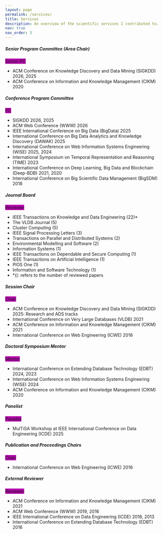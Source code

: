 ```yaml
---
layout: page
permalink: /services/
title: Services
description: An overview of the scientific services I contributed to.
nav: true
nav_order: 3
---
```



<div class="card mt-3">
  <div class="p-3">
    <div class="row">
      <div class="col-sm-10">
        <h5 class="font-weight-bold">Senior Program Committee (Area Chair)</h5>
      </div>
      <div class="col-sm-2 text-left text-sm-right">
        <span class="badge font-weight-bold text-uppercase align-middle" style="background-color: #b509ac">
            Senior PC
        </span>
      </div>
    </div>
    <ul class="card-text font-weight-light list-group list-group-flush">
      <li class="list-group-item">ACM Conference on Knowledge Discovery and Data Mining (SIGKDD) 2026, 2025</li>
      <li class="list-group-item">ACM Conference on Information and Knowledge Management (CIKM) 2020</li>
    </ul>
  </div>
</div>

<div class="card mt-3">
  <div class="p-3">
    <div class="row">
      <div class="col-sm-10">
        <h5 class="font-weight-bold">Conference Program Committee</h5>
      </div>
      <div class="col-sm-2 text-left text-sm-right">
        <span class="badge font-weight-bold text-uppercase align-middle" style="background-color: #b509ac">
            PC
        </span>
      </div>
    </div>
    <ul class="card-text font-weight-light list-group list-group-flush">
      <li class="list-group-item"> SIGKDD 2026, 2025</li>
      <li class="list-group-item"> ACM Web Conference (WWW) 2026</li>
      <li class="list-group-item"> IEEE International Conference on Big Data (BigData) 2025</li>
      <li class="list-group-item"> International Conference on Big Data Analytics and Knowledge Discovery (DAWAK) 2025</li>
      <li class="list-group-item"> International Conference on Web Information Systems Engineering (WISE) 2025, 2024</li>
      <li class="list-group-item"> International Symposium on Temporal Representation and Reasoning (TIME) 2023 </li>
      <li class="list-group-item"> International Conference on Deep Learning, Big Data and Blockchain (Deep-BDB) 2021, 2020</li>
      <li class="list-group-item"> International Conference on Big Scientific Data Management (BigSDM) 2018</li>
    </ul>
  </div>
</div>

<div class="card mt-3">
  <div class="p-3">
    <div class="row">
      <div class="col-sm-10">
        <h5 class="font-weight-bold">Journal Board</h5>
      </div>
      <div class="col-sm-2 text-left text-sm-right">
        <span class="badge font-weight-bold text-uppercase align-middle" style="background-color: #b509ac">
            Reviewer
        </span>
      </div>
    </div>
    <ul class="card-text font-weight-light list-group list-group-flush">
      <li class="list-group-item"> IEEE Transactions on Knowledge and Data Engineering (22)*</li>
      <li class="list-group-item"> The VLDB Journal (5)</li>
      <li class="list-group-item"> Cluster Computing (5)</li>
      <li class="list-group-item"> IEEE Signal Processing Letters (3)</li>
      <li class="list-group-item"> Transactions on Parallel and Distributed Systems (2)</li>
      <li class="list-group-item"> Environmental Modelling and Software (2)</li>
      <li class="list-group-item"> Information Systems (1)</li>
      <li class="list-group-item"> IEEE Transactions on Dependable and Secure Computing (1)</li>
      <li class="list-group-item"> IEEE Transactions on Artificial Intelligence (1)</li>
      <li class="list-group-item"> PlOS One (1)</li>
      <li class="list-group-item">Information and Software Technology (1)</li>
      <li class="list-group-item">*(): refers to the number of reviewed papers</li>
    </ul>
  </div>
</div>


<div class="card mt-3">
  <div class="p-3">
    <div class="row">
      <div class="col-sm-10">
        <h5 class="font-weight-bold">Session Chair</h5>
      </div>
      <div class="col-sm-2 text-left text-sm-right">
        <span class="badge font-weight-bold text-uppercase align-middle" style="background-color: #b509ac">
            Chair
        </span>
      </div>
    </div>
    <ul class="card-text font-weight-light list-group list-group-flush">
      <li class="list-group-item"> ACM Conference on Knowledge Discovery and Data Mining (SIGKDD) 2025: Research and ADS tracks</li>
      <li class="list-group-item"> International Conference on Very Large Databases (VLDB) 2021</li>
      <li class="list-group-item"> ACM Conference on Information and Knowledge Management (CIKM) 2021</li>
      <li class="list-group-item"> International Conference on Web Engineering (ICWE) 2016</li>
    </ul>
  </div>
</div>


<div class="card mt-3">
  <div class="p-3">
    <div class="row">
      <div class="col-sm-10">
        <h5 class="font-weight-bold">Doctoral Symposium Mentor</h5>
      </div>
      <div class="col-sm-2 text-left text-sm-right">
        <span class="badge font-weight-bold text-uppercase align-middle" style="background-color: #b509ac">
            Mentor
        </span>
      </div>
    </div>
    <ul class="card-text font-weight-light list-group list-group-flush">
      <li class="list-group-item"> International Conference on Extending Database Technology (EDBT) 2024, 2023</li>
      <li class="list-group-item"> International Conference on Web Information Systems Engineering (WISE) 2024</li>
      <li class="list-group-item"> ACM Conference on Information and Knowledge Management (CIKM) 2020</li>
    </ul>
  </div>
</div>


<div class="card mt-3">
  <div class="p-3">
    <div class="row">
      <div class="col-sm-10">
        <h5 class="font-weight-bold">Panelist</h5>
      </div>
      <div class="col-sm-2 text-left text-sm-right">
        <span class="badge font-weight-bold text-uppercase align-middle" style="background-color: #b509ac">
            Panelist
        </span>
      </div>
    </div>
    <ul class="card-text font-weight-light list-group list-group-flush">
      <li class="list-group-item"> MulTiSA Workshop at IEEE International Conference on Data Engineering (ICDE) 2025</li>
    </ul>
  </div>
</div>

<div class="card mt-3">
  <div class="p-3">
    <div class="row">
      <div class="col-sm-10">
        <h5 class="font-weight-bold">Publication and Proceedings Chairs</h5>
      </div>
      <div class="col-sm-2 text-left text-sm-right">
        <span class="badge font-weight-bold text-uppercase align-middle" style="background-color: #b509ac">
            Chair
        </span>
      </div>
    </div>
    <ul class="card-text font-weight-light list-group list-group-flush">
      <li class="list-group-item"> International Conference on Web Engineering (ICWE) 2016</li>
    </ul>
  </div>
</div>

<div class="card mt-3">
  <div class="p-3">
    <div class="row">
      <div class="col-sm-10">
        <h5 class="font-weight-bold">External Reviewer</h5>
      </div>
      <div class="col-sm-2 text-left text-sm-right">
        <span class="badge font-weight-bold text-uppercase align-middle" style="background-color: #b509ac">
            Reviewer
        </span>
      </div>
    </div>
    <ul class="card-text font-weight-light list-group list-group-flush">
      <li class="list-group-item"> ACM Conference on Information and Knowledge Management (CIKM) 2021 </li>
      <li class="list-group-item"> ACM Web Conference (WWW) 2019, 2016</li>
      <li class="list-group-item"> IEEE International Conference on Data Engineering (ICDE) 2018, 2013</li>
      <li class="list-group-item"> International Conference on Extending Database Technology (EDBT) 2016</li>
    </ul>
  </div>
</div>
